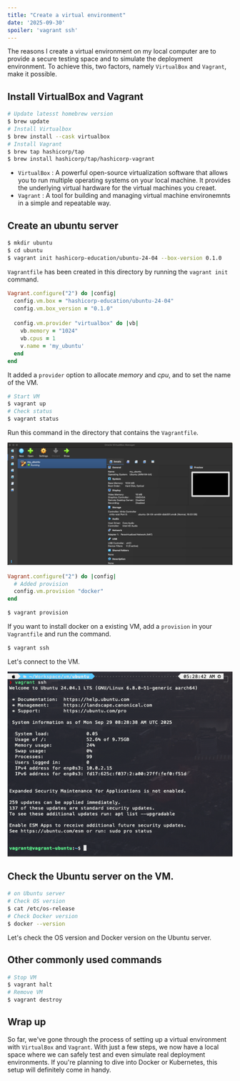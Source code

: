 ```yaml
---
title: "Create a virtual environment"
date: '2025-09-30'
spoiler: 'vagrant ssh'
---
```


The reasons I create a virtual environment on my local computer are to provide a secure testing space and to simulate the deployment environment. To achieve this, two factors, namely `VirtualBox` and `Vagrant`, make it possible.

## Install VirtualBox and Vagrant

```bash
# Update latesst homebrew version
$ brew update 
# Install Virtualbox
$ brew install --cask virtualbox
# Install Vagrant
$ brew tap hashicorp/tap
$ brew install hashicorp/tap/hashicorp-vagrant
```

- `VirtualBox` : A powerful open-source virtualization software that allows you to run multiple operating systems on your local machine. It provides the underlying virtual hardware for the virtual machines you creaet.
- `Vagrant` : A tool for building and managing virtual machine environemnts in a simple and repeatable way.

## Create an ubuntu server

```bash
$ mkdir ubuntu
$ cd ubuntu
$ vagrant init hashicorp-education/ubuntu-24-04 --box-version 0.1.0
```

`Vagrantfile` has been created in this directory by running the `vagrant init` command.

```ruby
Vagrant.configure("2") do |config|
  config.vm.box = "hashicorp-education/ubuntu-24-04"
  config.vm.box_version = "0.1.0"
  
  config.vm.provider "virtualbox" do |vb|
    vb.memory = "1024"
    vb.cpus = 1
    v.name = 'my_ubuntu'
  end
end
```

It added a `provider` option to allocate *memory* and *cpu*, and to set the name of the VM.


```bash
# Start VM
$ vagrant up
# Check status
$ vagrant status
```

Run this command in the directory that contains the `Vagrantfile`.

![ubuntu-server](./create-a-virtual-environment/ubuntu-server.png)

```ruby
Vagrant.configure("2") do |config|
  # Added provision
  config.vm.provision "docker"
end
```

```bash
$ vagrant provision
```

If you want to install docker on a existing VM, add a `provision` in your `Vagrantfile` and run the command.

```bash
$ vagrant ssh
```

Let's connect to the VM.

![vagrant-ssh](./create-a-virtual-environment/vagrant-ssh.png)

## Check the Ubuntu server on the VM.

```bash
# on Ubuntu server
# Check OS version
$ cat /etc/os-release
# Check Docker version
$ docker --version
```

Let's check the OS version and Docker version on the Ubuntu server.

## Other commonly used commands

```bash
# Stop VM
$ vagrant halt
# Remove VM
$ vagrant destroy
```

## Wrap up

So far, we've gone through the process of setting up a virtual environment with `VirtualBox` and `Vagrant`. With just a few steps, we now have a local space where we can safely test and even simulate real deployment environments.
If you're planning to dive into Docker or Kubernetes, this setup will definitely come in handy.


